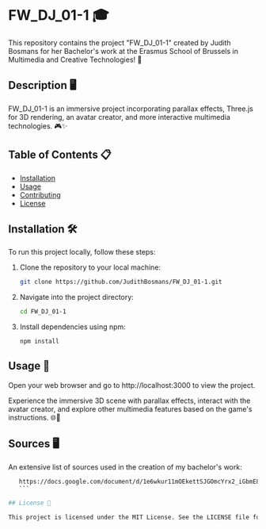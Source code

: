 # FW_DJ_01-1 🎓

This repository contains the project "FW_DJ_01-1" created by Judith Bosmans for her Bachelor's work at the Erasmus School of Brussels in Multimedia and Creative Technologies! 🌟

## Description 🖥️

FW_DJ_01-1 is an immersive project incorporating parallax effects, Three.js for 3D rendering, an avatar creator, and more interactive multimedia technologies. 🎮✨

## Table of Contents 📋

- [Installation](#installation)
- [Usage](#usage)
- [Contributing](#contributing)
- [License](#license)

## Installation 🛠️

To run this project locally, follow these steps:

1. Clone the repository to your local machine:

    ```bash
    git clone https://github.com/JudithBosmans/FW_DJ_01-1.git
    ```

2. Navigate into the project directory:

    ```bash
    cd FW_DJ_01-1
    ```

3. Install dependencies using npm:

    ```bash
    npm install
    ```

## Usage 🚀

Open your web browser and go to http://localhost:3000 to view the project.

Experience the immersive 3D scene with parallax effects, interact with the avatar creator, and explore other multimedia features based on the game's instructions. 🌐🎨

## Sources 🖥️

An extensive list of sources used in the creation of my bachelor's work:

 ```bash
    https://docs.google.com/document/d/1e6wkur11mOEkettSJGOmcYrx2_iGbmE8EXbDf18c0QM/edit?usp=sharing
    ```

## License 📄

This project is licensed under the MIT License. See the LICENSE file for more details.











